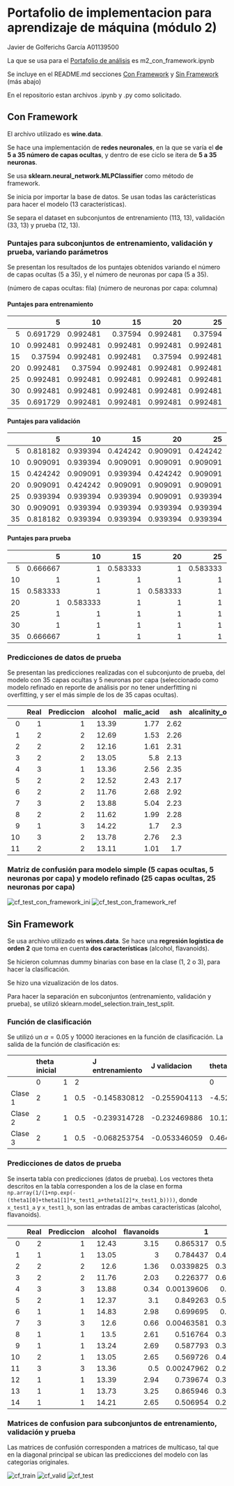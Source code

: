 # Portafolio de implementacion para aprendizaje de máquina (módulo 2)
Javier de Golferichs García A01139500

La que se usa para el [Portafolio de análisis](https://github.com/1dgog/tc3006c_m2_portafoliodeanalisis) es m2_con_framework.ipynb

Se incluye en el README.md secciones [Con Framework](##-Con-Framework) y [Sin Framework](##-Sin-Framework) (más abajo)

En el repositorio estan archivos .ipynb y .py como solicitado.

## Con Framework

El archivo utilizado es **wine.data**.

Se hace una implementación de **redes neuronales**, en la que se varía el **de 5 a 35 número de capas ocultas**, y dentro de ese ciclo se itera de **5 a 35 neuronas**. 

Se usa **sklearn.neural_network.MLPClassifier** como método de framework.

Se inicia por importar la base de datos. Se usan todas las carácterísticas para hacer el modelo (13 características).

Se separa el dataset en subconjuntos de entrenamiento (113, 13), validación (33, 13) y prueba (12, 13).

### Puntajes para subconjuntos de entrenamiento, validación y prueba, variando parámetros

Se presentan los resultados de los puntajes obtenidos variando el número de capas ocultas (5 a 35), y el número de neuronas por capa (5 a 35).

(número de capas ocultas: fila)
(número de neuronas por capa: columna)
#### Puntajes para entrenamiento

|    |        5 |       10 |       15 |       20 |       25 |       30 |       35 |
|---:|---------:|---------:|---------:|---------:|---------:|---------:|---------:|
|  5 | 0.691729 | 0.992481 | 0.37594  | 0.992481 | 0.37594  | 0.37594  | 0.37594  |
|  10 | 0.992481 | 0.992481 | 0.992481 | 0.992481 | 0.992481 | 0.992481 | 0.37594  |
|  15 | 0.37594  | 0.992481 | 0.992481 | 0.37594  | 0.992481 | 0.37594  | 0.37594  |
|  20 | 0.992481 | 0.37594  | 0.992481 | 0.992481 | 0.992481 | 0.37594  | 0.992481 |
|  25 | 0.992481 | 0.992481 | 0.992481 | 0.992481 | 0.992481 | 0.992481 | 0.992481 |
|  30 | 0.992481 | 0.992481 | 0.992481 | 0.992481 | 0.992481 | 0.992481 | 0.992481 |
|  35 | 0.691729 | 0.992481 | 0.992481 | 0.992481 | 0.992481 | 0.992481 | 0.992481 |

#### Puntajes para validación

|    |        5 |       10 |       15 |       20 |       25 |       30 |       35 |
|---:|---------:|---------:|---------:|---------:|---------:|---------:|---------:|
|  5 | 0.818182 | 0.939394 | 0.424242 | 0.909091 | 0.424242 | 0.424242 | 0.424242 |
|  10 | 0.909091 | 0.939394 | 0.909091 | 0.909091 | 0.909091 | 0.909091 | 0.424242 |
|  15 | 0.424242 | 0.909091 | 0.939394 | 0.424242 | 0.909091 | 0.424242 | 0.424242 |
|  20 | 0.909091 | 0.424242 | 0.909091 | 0.909091 | 0.909091 | 0.424242 | 0.909091 |
|  25 | 0.939394 | 0.939394 | 0.939394 | 0.909091 | 0.939394 | 0.939394 | 0.939394 |
|  30 | 0.909091 | 0.939394 | 0.939394 | 0.939394 | 0.939394 | 0.939394 | 0.939394 |
|  35 | 0.818182 | 0.939394 | 0.939394 | 0.939394 | 0.939394 | 0.939394 | 0.939394 |

#### Puntajes para prueba

|    |        5 |       10 |       15 |       20 |       25 |       30 |       35 |
|---:|---------:|---------:|---------:|---------:|---------:|---------:|---------:|
|  5 | 0.666667 | 1        | 0.583333 | 1        | 0.583333 | 0.583333 | 0.583333 |
|  10 | 1        | 1        | 1        | 1        | 1        | 1        | 0.583333 |
|  15 | 0.583333 | 1        | 1        | 0.583333 | 1        | 0.583333 | 0.583333 |
| 20 | 1        | 0.583333 | 1        | 1        | 1        | 0.583333 | 1        |
|  25 | 1        | 1        | 1        | 1        | 1        | 1        | 1        |
|  30 | 1        | 1        | 1        | 1        | 1        | 1        | 1        |
|  35 | 0.666667 | 1        | 1        | 1        | 1        | 1        | 1        |

### Predicciones de datos de prueba

Se presentan las predicciones realizadas con el subconjunto de prueba, del modelo con 35 capas ocultas y 5 neuronas por capa (seleccionado como modelo refinado en reporte de análisis por no tener underfitting ni overfitting, y ser el más simple de los de 35 capas ocultas). 

|    |   Real |   Prediccion |   alcohol |   malic_acid |   ash |   alcalinity_of_ash |   magnesium |   total_phenols |   flavanoids |   nonflavanoid_phenols |   proanthocyanins |   color_intensity |   hue |   od280 |   proline |
|---:|--------:|----:|----------:|-------------:|------:|--------------------:|------------:|----------------:|-------------:|-----------------------:|------------------:|------------------:|------:|--------:|----------:|
|  0 |       1 |   1 |     13.39 |         1.77 |  2.62 |                16.1 |          93 |            2.85 |         2.94 |                   0.34 |              1.45 |              4.8  |  0.92 |    3.22 |      1195 |
|  1 |       2 |   2 |     12.69 |         1.53 |  2.26 |                20.7 |          80 |            1.38 |         1.46 |                   0.58 |              1.62 |              3.05 |  0.96 |    2.06 |       495 |
|  2 |       2 |   2 |     12.16 |         1.61 |  2.31 |                22.8 |          90 |            1.78 |         1.69 |                   0.43 |              1.56 |              2.45 |  1.33 |    2.26 |       495 |
|  3 |       2 |   2 |     13.05 |         5.8  |  2.13 |                21.5 |          86 |            2.62 |         2.65 |                   0.3  |              2.01 |              2.6  |  0.73 |    3.1  |       380 |
|  4 |       3 |   1 |     13.36 |         2.56 |  2.35 |                20   |          89 |            1.4  |         0.5  |                   0.37 |              0.64 |              5.6  |  0.7  |    2.47 |       780 |
|  5 |       2 |   2 |     12.52 |         2.43 |  2.17 |                21   |          88 |            2.55 |         2.27 |                   0.26 |              1.22 |              2    |  0.9  |    2.78 |       325 |
|  6 |       2 |   2 |     11.76 |         2.68 |  2.92 |                20   |         103 |            1.75 |         2.03 |                   0.6  |              1.05 |              3.8  |  1.23 |    2.5  |       607 |
|  7 |       3 |   2 |     13.88 |         5.04 |  2.23 |                20   |          80 |            0.98 |         0.34 |                   0.4  |              0.68 |              4.9  |  0.58 |    1.33 |       415 |
|  8 |       2 |   2 |     11.62 |         1.99 |  2.28 |                18   |          98 |            3.02 |         2.26 |                   0.17 |              1.35 |              3.25 |  1.16 |    2.96 |       345 |
|  9 |       1 |   3 |     14.22 |         1.7  |  2.3  |                16.3 |         118 |            3.2  |         3    |                   0.26 |              2.03 |              6.38 |  0.94 |    3.31 |       970 |
| 10 |       3 |   2 |     13.78 |         2.76 |  2.3  |                22   |          90 |            1.35 |         0.68 |                   0.41 |              1.03 |              9.58 |  0.7  |    1.68 |       615 |
| 11 |       2 |   2 |     13.11 |         1.01 |  1.7  |                15   |          78 |            2.98 |         3.18 |                   0.26 |              2.28 |              5.3  |  1.12 |    3.18 |       502 |

### Matriz de confusión para modelo simple (5 capas ocultas, 5 neuronas por capa) y modelo refinado (25 capas ocultas, 25 neuronas por capa)

![cf_test_con_framework_ini](https://user-images.githubusercontent.com/71610960/190840004-86e83c38-231c-46e2-8bb7-868f1d08b4d7.png)
![cf_test_con_framework_ref](https://user-images.githubusercontent.com/71610960/190840005-0c297c9b-1f19-41c6-a0d7-d0ffe90e0cf6.png)

## Sin Framework

Se usa archivo utilizado es **wines.data**. Se hace una **regresión logística de orden 2** que toma en cuenta **dos características** (alcohol, flavanoids).

Se hicieron columnas dummy binarias con base en la clase (1, 2 o 3), para hacer la clasificación.

Se hizo una vizualización de los datos.

Para hacer la separación en subconjuntos (entrenamiento, validación y prueba), se utilizó sklearn.model_selection.train_test_split.

### Función de clasificación

Se utilizó un $\alpha = 0.05$ y 10000 iteraciones en la función de clasificación.
La salida de la función de clasificación es:

| |theta inicial| | |J entrenamiento|J validacion|theta refinada |||
|:----|:----|:----|:----|:----|:----|:----|:----|:----|
| |0|1|2| | |0|1|2|
|Clase 1|2|1|0.5|-0.145830812|-0.255904113|-4.528507542|-0.218032685|2.888516617|
|Clase 2|2|1|0.5|-0.239314728|-0.232469886|10.12620338|-0.87245963|0.335677986|
|Clase 3|2|1|0.5|-0.068253754|-0.053346059|0.464055325|0.507980433|-5.732727431|

### Predicciones de datos de prueba

Se inserta tabla con predicciones (datos de prueba). Los vectores theta descritos en la tabla corresponden a los de la clase en forma `np.array(1/(1+np.exp(-(theta1[0]+theta1[1]*x_test1_a+theta1[2]*x_test1_b))))`, donde `x_test1_a` y `x_test1_b`, son las entradas de ambas características (alcohol, flavanoids). 


|    |   **Real** |   **Prediccion** |   alcohol |   flavanoids |          1 |        2 |           3 |
|---:|-------:|-------------:|----------:|-------------:|-----------:|---------:|------------:|
|  0 |      2 |            1 |     12.43 |         3.15 | 0.865317   | 0.583927 | 1.26247e-05 |
|  1 |      1 |            1 |     13.05 |         3    | 0.784437   | 0.437243 | 4.08737e-05 |
|  2 |      2 |            2 |     12.6  |         1.36 | 0.0339825  | 0.398848 | 0.282539    |
|  3 |      2 |            2 |     11.76 |         2.03 | 0.226377   | 0.633556 | 0.00548886  |
|  4 |      3 |            3 |     13.88 |         0.34 | 0.00139606 | 0.13361  | 0.996188    |
|  5 |      2 |            1 |     12.37 |         3.1  | 0.849263   | 0.592541 | 1.63106e-05 |
|  6 |      1 |            1 |     14.83 |         2.98 | 0.699695   | 0.14039  | 0.000113213 |
|  7 |      3 |            3 |     12.6  |         0.66 | 0.00463581 | 0.344063 | 0.956103    |
|  8 |      1 |            1 |     13.5  |         2.61 | 0.516764   | 0.315208 | 0.000480296 |
|  9 |      1 |            1 |     13.24 |         2.69 | 0.587793   | 0.372341 | 0.000266114 |
| 10 |      2 |            1 |     13.05 |         2.65 | 0.569726   | 0.408578 | 0.000303894 |
| 11 |      3 |            3 |     13.36 |         0.5  | 0.00247962 | 0.203912 | 0.987682    |
| 12 |      1 |            1 |     13.39 |         2.94 | 0.739674   | 0.361436 | 6.85208e-05 |
| 13 |      1 |            1 |     13.73 |         3.25 | 0.865946   | 0.318274 | 1.37737e-05 |
| 14 |      1 |            1 |     14.21 |         2.65 | 0.506954   | 0.200704 | 0.000547681 |

### Matrices de confusion para subconjuntos de entrenamiento, validación y prueba

Las matrices de confusión corresponden a matrices de multicaso, tal que en la diagonal principal se ubican las predicciones del modelo con las categorías originales.

![cf_train](https://user-images.githubusercontent.com/71610960/190315590-d8b68395-291b-4cd7-ab81-10fe80ce6637.png)
![cf_valid](https://user-images.githubusercontent.com/71610960/190315600-264f88fa-bf15-4be2-b12f-21c3eebdc624.png)
![cf_test](https://user-images.githubusercontent.com/71610960/190315605-5d502872-7716-40a3-b954-0adbdefb6e29.png)
